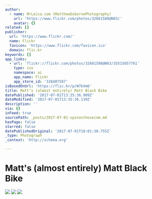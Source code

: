 ```yaml
---
author:
  - name: MrLeica.com (MatthewOsbornePhotography)
    url: 'https://www.flickr.com/photos/32681588@N03/'
    avatar: {}
related: []
publisher:
  url: 'https://www.flickr.com/'
  name: Flickr
  favicon: 'https://www.flickr.com/favicon.ico'
  domain: flic.kr
keywords: []
app_links:
  - url: 'flickr://flickr.com/photos/32681588@N03/35515057761'
    type: ios
    namespace: ai
    app_name: Flickr
    app_store_id: '328407587'
isBasedOnUrl: 'https://flic.kr/p/W7kXm6'
title: Matt’s (almost entirely) Matt Black Bike
datePublished: '2017-07-01T13:35:36.909Z'
dateModified: '2017-07-01T13:35:36.139Z'
description: ''
via: {}
inFeed: true
sourcePath: _posts/2017-07-01-spinonthesecom.md
hasPage: false
starred: false
datePublishedOriginal: '2017-07-01T10:01:30.755Z'
_type: Photograph
_context: 'http://schema.org'

---
```

# Matt's (almost entirely) Matt Black Bike
![](https://farm5.staticflickr.com/4232/35518210781_5397174bfc_b.jpg)
![](https://s3-us-west-2.amazonaws.com/the-grid-img/p/548f473d3d3fcfddc74c8d0de71e295e5c906301.jpg)
![](https://the-grid-user-content.s3-us-west-2.amazonaws.com/202bd38f-e896-4797-b4b1-a41e4585381a.jpg)